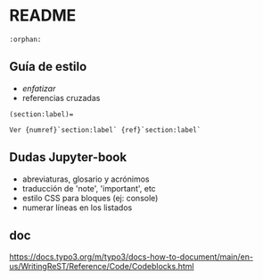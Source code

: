# README

```{eval-rst}
:orphan:
```

## Guía de estilo

- *enfatizar*
- referencias cruzadas

```
(section:label)=

Ver {numref}`section:label` {ref}`section:label`
```


## Dudas Jupyter-book

- abreviaturas, glosario y acrónimos
- traducción de 'note', 'important', etc
- estilo CSS para bloques (ej: console)
- numerar líneas en los listados


## doc

https://docs.typo3.org/m/typo3/docs-how-to-document/main/en-us/WritingReST/Reference/Code/Codeblocks.html
